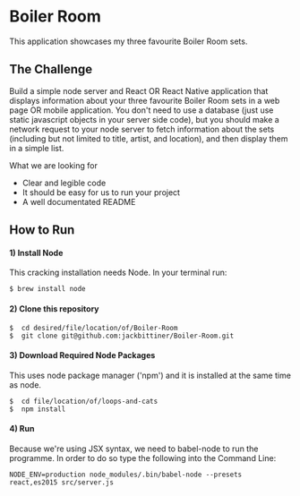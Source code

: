 # Boiler Room

This application showcases my three favourite Boiler Room sets.

## The Challenge

Build a simple node server and React OR React Native application that displays information about your three favourite Boiler Room sets in a web page OR mobile application. You don't need to use a database (just use static javascript objects in your server side code), but you should make a network request to your node server to fetch information about the sets (including but not limited to title, artist, and location), and then display them in a simple list.

What we are looking for
- Clear and legible code
- It should be easy for us to run your project
- A well documentated README

## How to Run

#### 1) Install Node

This cracking installation needs Node.
In your terminal run:
```
$ brew install node
```

#### 2) Clone this repository
```
$  cd desired/file/location/of/Boiler-Room
$  git clone git@github.com:jackbittiner/Boiler-Room.git
```

#### 3) Download Required Node Packages
This uses node package manager ('npm') and it is installed at the same time as node.
```
$  cd file/location/of/loops-and-cats
$  npm install
```

#### 4) Run
Because we're using JSX syntax, we need to babel-node to run the programme. In order to do so type the following into the Command Line:
```
NODE_ENV=production node_modules/.bin/babel-node --presets react,es2015 src/server.js
```
